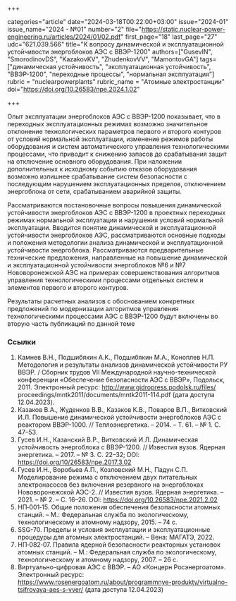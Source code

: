 +++

categories="article"
date="2024-03-18T00:22:00+03:00"
issue="2024-01"
issue_name="2024 - №01"
number="2"
file="https://static.nuclear-power-engineering.ru/articles/2024/01/02.pdf"
first_page="18"
last_page="27"
udc="621.039.566"
title="К вопросу динамической и эксплуатационной устойчивости энергоблоков АЭС с ВВЭР-1200"
authors=["GusevIN", "SmorodinovDS", "KazakovKV", "ZhudenkovVV", "MamontovGA"]
tags=["динамическая устойчивость", "эксплуатационная устойчивость", "ВВЭР-1200", "переходные процессы", "нормальная эксплуатация"]
rubric = "nuclearpowerplants"
rubric_name = "Атомные электростанции"
doi="https://doi.org/10.26583/npe.2024.1.02"

+++

Опыт эксплуатации энергоблоков АЭС с ВВЭР-1200 показывает, что в переходных эксплуатационных режимах возможно значительное отклонение технологических параметров первого и второго контуров от условий нормальной эксплуатации, изменение режимов работы оборудования и систем автоматического управления технологическими процессами, что приводит к снижению запасов до срабатывания защит на отключение основного оборудования. При наложении дополнительных к исходному событию отказов оборудования возможно излишнее срабатывание систем безопасности с последующим нарушением эксплуатационных пределов, отключением энергоблока от сети, срабатыванием аварийной защиты. 

Рассматриваются постановочные вопросы повышения динамической устойчивости энергоблоков АЭС с ВВЭР-1200 в проектных переходных режимах нормальной эксплуатации и нарушения условий нормальной эксплуатации. Вводится понятие динамической и эксплуатационной устойчивости энергоблоков АЭС, рассматриваются основные подходы и положения методологии анализа динамической и эксплуатационной устойчивости энергоблока. Рассматриваются предварительные технические предложения, направленные на повышение динамической и эксплуатационной устойчивости энергоблоков №6 и №7 Нововоронежской АЭС на примерах совершенствования алгоритмов управления технологическими процессами отдельных систем и элементов первого и второго контуров.

Результаты расчетных анализов с обоснованием конкретных предложений по модернизации алгоритмов управления технологическими процессами АЭС с ВВЭР-1200 будут включены во вторую часть публикаций по данной теме

### Ссылки

1. Камнев В.Н., Подшибякин А.К., Подшибякин М.А., Коноплев Н.П. Методология и результаты анализов динамической устойчивости РУ ВВЭР. / Сборник трудов VII Международной научно-технической конференции «Обеспечение безопасности АЭС с ВВЭР», Подольск, 2011. Электронный ресурс: http://www.gidropress.podolsk.ru/files/ proceedings/mntk2011/documents/mntk2011-114.pdf (дата доступа 12.04.2023).
2. Казаков В.А., Жуденков В.В., Казаков К.В., Поваров В.П., Витковский И.Л. Повышение динамической устойчивости энергоблоков АЭС с реактором ВВЭР-1000. // Теплоэнергетика. – 2014. – Т. 61. – № 1. С. 47–53.
3. Гусев И.Н., Казанский В.Р., Витковский И.Л. Динамическая устойчивость энергоблока с ВВЭР-1200. // Известия вузов. Ядерная энергетика. – 2017. – № 3. С. 22–32; DOI: https://doi.org/10/26583/npe.2017.3.02
4. Гусев И.Н., Воробьев А.П., Козловский М.Н., Падун С.П. Моделирование режима с отключением двух питательных электронасосов без включения резервного на энергоблоках Нововоронежской АЭС-2. // Известия вузов. Ядерная энергетика. – 2021. – № 2. – С. 16–26. DOI: https://doi.org/10.26583/npe.2021.2.02
5. НП‑001‑15. Общие положения обеспечения безопасности атомных станций. – М.: Федеральная служба по экологическому, технологическому и атомному надзору, 2015. – 74 с.
6. SSG-70. Пределы и условия эксплуатации и эксплуатационные процедуры для атомных электростанций. – Вена: МАГАТЭ, 2022.
7. НП‑082‑07. Правила ядерной безопасности реакторных установок атомных станций. – М.: Федеральная служба по экологическому, технологическому и атомному надзору, 2007. – 26 с.
8. Виртуально-цифровая АЭС с ВВЭР. – АО «Концерн Росэнергоатом». Электронный ресурс: https://www.rosenergoatom.ru/about/programmnye-produkty/virtualno-tsifrovaya-aes-s-vver/ (дата доступа 12.04.2023)